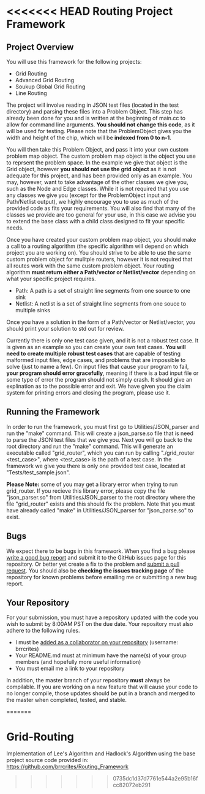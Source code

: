 <<<<<<< HEAD
Routing Project Framework
===============

## Project Overview

You will use this framework for the following projects:

- Grid Routing
- Advanced Grid Routing
- Soukup Global Grid Routing
- Line Routing

The project will involve reading in JSON test files (located in the test directory) and parsing these files into a Problem Object. This step has already been done for you and is written at the beginning of main.cc to allow for command line arguments. **You should not change this code**, as it will be used for testing. Please note that the ProblemObject gives you the width and height of the chip, which will be **indexed from 0 to n-1**.

You will then take this Problem Object, and pass it into your own custom problem map object. The custom problem map object is the object you use to reprsent the problem space. In the example we give that object is the Grid object, however **you should not use the grid object** as it is not adequate for this project, and has been provided only as an example. You may, however, want to take advantage of the other classes we give you, such as the Node and Edge classes. While it is not required that you use any classes we give you (except for the ProblemObject input and Path/Netlist output), we highly encourage you to use as much of the provided code as fits your requirements. You will also find that many of the classes we provide are too general for your use, in this case we advise you to extend the base class with a child class designed to fit your specific needs.

Once you have created your custom problem map object, you should make a call to a routing algorithm (the specific algorithm will depend on which project you are working on). You should strive to be able to use the same custom problem object for mulitple routers, however it is not required that all routes work with the same custom problem object. Your routing algorithm **must return either a Path/vector<Path> or Netlist/vector<Netlist>** depending on what your specific project requires.

- Path: A path is a set of straight line segments from one source to one sink
- Netlist: A netlist is a set of straight line segments from one souce to multiple sinks

Once you have a solution in the form of a Path/vector<Path> or Netlist/vector<Netlist>, you should print your solution to std out for review.

Currently there is only one test case given, and it is not a robust test case. It is given as an example so you can create your own test cases. **You will need to create multiple robust test cases** that are capable of testing malformed input files, edge cases, and problems that are impossible to solve (just to name a few). On input files that cause your program to fail, **your program should error gracefully**, meaning if there is a bad input file or some type of error the program should not simply crash. It should give an explination as to the possible error and exit. We have given you the claim system for printing errors and closing the program, please use it.

## Running the Framework

In order to run the framework, you must first go to Utilities/JSON_parser and run the "make" command. This will create a json_parse.so file that is need to parse the JSON test files that we give you. Next you will go back to the root directory and run the "make" command. This will generate an executable called "grid_router", which you can run by calling "./grid_router <test_case>", where <test_case> is the path of a test case. In the framework we give you there is only one provided test case, located at "Tests/test_sample.json".

**Please Note:** some of you may get a library error when trying to run grid_router. If you recieve this library error, please copy the file "json_parser.so" from Utilities/JSON_parser to the root directory where the file "grid_router" exists and this should fix the problem. Note that you must have already called "make" in Utilities/JSON_parser for "json_parse.so" to exist.

## Bugs

We expect there to be bugs in this framework. When you find a bug please [write a good bug report](http://www.chiark.greenend.org.uk/~sgtatham/bugs.html) and submit it to the GitHub issues page for this repository. Or better yet create a fix to the problem and [submit a pull request](https://help.github.com/articles/using-pull-requests/). You should also be **checking the issues tracking page** of the repository for known problems before emailing me or submitting a new bug report.

## Your Repository

For your submission, you must have a repository updated with the code you wish to submit by 8:00AM PST on the due date. Your repository must also adhere to the following rules.

- I must be [added as a collaborator on your repository](https://help.github.com/articles/adding-collaborators-to-a-personal-repository/) (username: brrcrites)
- Your README.md must at minimum have the name(s) of your group members (and hopefully more useful information)
- You must email me a link to your repository

In addition, the master branch of your repository **must** always be compilable. If you are working on a new feature that will cause your code to no longer compile, those updates should be put in a branch and merged to the master when completed, tested, and stable.

=======
# Grid-Routing

Implementation of Lee's Algorithm and Hadlock's Algorithm using the base project source code provided in: https://github.com/brrcrites/Routing_Framework 
>>>>>>> 0735dc1d37d7761e544a2e95b16fcc82072eb291

